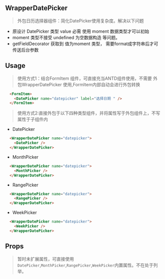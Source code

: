 ## WrapperDatePicker
>外包日历选择器组件：简化DatePicker使用复杂度。解决以下问题

  - 原设计 DatePicker 类型 value 必需 使用 moment 数据类型才可以初始
  - moment 类型不接受 undefined 为空数据构造 等问题。
  - getFieldDecorator 获取到 值为moment 类型， 需要format成字符串后才可传送后台参数

## Usage
> 使用方式1：结合FormItem 组件，可直接充当ANTD组件使用，不需要 外包WrapperDatePicker 使用,FormItem内部自动会进行外包转换
```html
  <FormItem>
    <DatePicker name="datepicker" label="选择日期 " />
  </FormItem>
```

> 使用方式2:直接外包于以下四种类型组件，并将属性写于外包组件上，不写属性于子组件内

  - DatePicker
```html
  <WrapperDatePicker name="datepicker">
    <DatePicker />
  </WrapperDatePicker>
```
  - MonthPicker
```html
  <WrapperDatePicker name="datepicker">
    <MonthPicker />
  </WrapperDatePicker>
```
  - RangePicker
```html
  <WrapperDatePicker name="datepicker">
    <RangePicker />
  </WrapperDatePicker>
```
  - WeekPicker
```html
  <WrapperDatePicker name="datepicker">
    <WeekPicker />
  </WrapperDatePicker>
```

## Props
>暂时未扩展属性，可直接使用`DatePicker`,`MonthPicker`,`RangePicker`,`WeekPicker`内置属性。不在处于列举。
